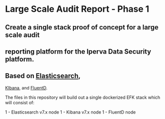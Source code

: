 # Large Scale Audit Report - Phase 1
## Create a single stack proof of concept for a large scale audit
## reporting platform for the Iperva Data Security platform.

## Based on [Elasticsearch](https://www.elastic.co/),
[KIbana](https://www.elastic.co/products/kibana), and
[FluentD](https://www.fluentd.org/).

The files in this repository will build out a single dockerized EFK stack which
will consist of:

1 - Elasticsearch v7.x node
1 - Kibana v7.x node
1 - FluentD node

